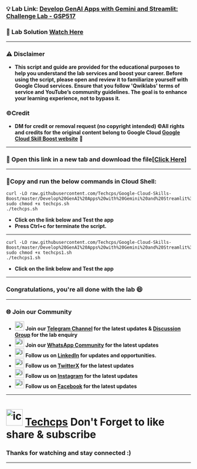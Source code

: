 
### 💡 Lab Link: [Develop GenAI Apps with Gemini and Streamlit: Challenge Lab - GSP517](https://www.cloudskillsboost.google/focuses/87315?parent=catalog)

### 🚀 Lab Solution [Watch Here](https://youtu.be/UM4WYG3Nsio)

---

### ⚠️ Disclaimer
- **This script and guide are provided for  the educational purposes to help you understand the lab services and boost your career. Before using the script, please open and review it to familiarize yourself with Google Cloud services. Ensure that you follow 'Qwiklabs' terms of service and YouTube’s community guidelines. The goal is to enhance your learning experience, not to bypass it.**

### ©Credit
- **DM for credit or removal request (no copyright intended) ©All rights and credits for the original content belong to Google Cloud [Google Cloud Skill Boost website](https://www.cloudskillsboost.google/)** 🙏

---
### 🚀 Open this link in a new tab and download the file[[Click Here](https://github.com/Techcps/GSP/blob/main/Develop%20GenAI%20Apps%20with%20Gemini%20and%20Streamlit%3A%20Challenge%20Lab/prompt-v1.0.0.ipynb)]
---

### 🚨Copy and run the below commands in Cloud Shell:

```
curl -LO raw.githubusercontent.com/Techcps/Google-Cloud-Skills-Boost/master/Develop%20GenAI%20Apps%20with%20Gemini%20and%20Streamlit%3A%20Challenge%20Lab/techcps.sh
sudo chmod +x techcps.sh
./techcps.sh
```

- **Click on the link below and Test the app**
- **Press Ctrl+c for terminate the script.**
---

```
curl -LO raw.githubusercontent.com/Techcps/Google-Cloud-Skills-Boost/master/Develop%20GenAI%20Apps%20with%20Gemini%20and%20Streamlit%3A%20Challenge%20Lab/techcps1.sh
sudo chmod +x techcps1.sh
./techcps1.sh
```
- **Click on the link below and Test the app**
---

### Congratulations, you're all done with the lab 😄

---

### 🌐 Join our Community

- <img src="https://github.com/user-attachments/assets/a4a4b767-151c-461d-bca1-da6d4c0cd68a" alt="icon" width="25" height="25"> **Join our [Telegram Channel](https://t.me/Techcps) for the latest updates & [Discussion Group](https://t.me/Techcpschat) for the lab enquiry**
- <img src="https://github.com/user-attachments/assets/aa10b8b2-5424-40bc-8911-7969f29f6dae" alt="icon" width="25" height="25"> **Join our [WhatsApp Community](https://whatsapp.com/channel/0029Va9nne147XeIFkXYv71A) for the latest updates**
- <img src="https://github.com/user-attachments/assets/b9da471b-2f46-4d39-bea9-acdb3b3a23b0" alt="icon" width="25" height="25"> **Follow us on [LinkedIn](https://www.linkedin.com/company/techcps/) for updates and opportunities.**
- <img src="https://github.com/user-attachments/assets/a045f610-775d-432a-b171-97a2d19718e2" alt="icon" width="25" height="25"> **Follow us on [TwitterX](https://twitter.com/Techcps_/) for the latest updates**
- <img src="https://github.com/user-attachments/assets/84e23456-7ed3-402a-a8a9-5d2fb5b44849" alt="icon" width="25" height="25"> **Follow us on [Instagram](https://instagram.com/techcps/) for the latest updates**
- <img src="https://github.com/user-attachments/assets/fc77ddc4-5b3b-42a9-a8da-e5561dce0c70" alt="icon" width="25" height="25"> **Follow us on [Facebook](https://facebook.com/techcps/) for the latest updates**

---

# <img src="https://github.com/user-attachments/assets/6ee41001-c795-467c-8d96-06b56c246b9c" alt="icon" width="45" height="45"> [Techcps](https://www.youtube.com/@techcps) Don't Forget to like share & subscribe

### Thanks for watching and stay connected :)
---
